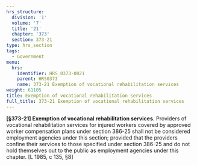 ```yaml
---
hrs_structure:
  division: '1'
  volume: '7'
  title: '21'
  chapter: '373'
  section: 373-21
type: hrs_section
tags:
  - Government
menu:
  hrs:
    identifier: HRS_0373-0021
    parent: HRS0373
    name: 373-21 Exemption of vocational rehabilitation services
weight: 61105
title: Exemption of vocational rehabilitation services
full_title: 373-21 Exemption of vocational rehabilitation services
---
```

**[§373-21] Exemption of vocational rehabilitation services.** Providers of vocational rehabilitation services for injured workers covered by approved worker compensation plans under section 386-25 shall not be considered employment agencies under this section; provided that the providers confine their services to those specified under section 386-25 and do not hold themselves out to the public as employment agencies under this chapter. [L 1985, c 135, §8]